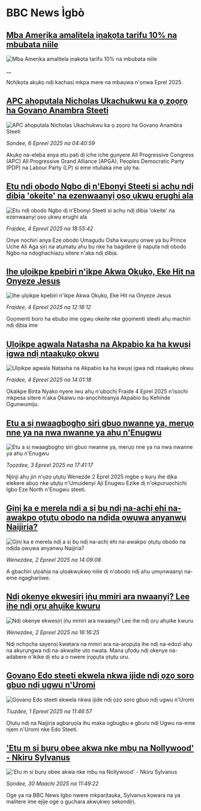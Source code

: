 # BBC News Ìgbò## [Mba Amerịka amalitela ịnakọta tarifu 10% na mbubata niile](https://www.bbc.co.uk/igbo/live/c0qnz7jg5ndt?at_campaign=githubrss)![Mba Amerịka amalitela ịnakọta tarifu 10% na mbubata niile](https://ichef.bbci.co.uk/ace/standard/240/cpsprodpb/5b5f/live/6d8e6d00-12b0-11f0-ba12-8d27eb561761.jpg)__Nchịkọta akụkọ ndị kachasị mkpa mere na mbaụwa n'ọnwa Eprel 2025.## [APC ahọpụtala Nicholas Ukachukwu ka ọ zọọrọ ha Gọvanọ Anambra Steeti](https://www.bbc.com/igbo/articles/cly1grnrx4po?at_campaign=githubrss)![APC ahọpụtala Nicholas Ukachukwu ka ọ zọọrọ ha Gọvanọ Anambra Steeti](https://ichef.bbci.co.uk/ace/standard/240/cpsprodpb/bcfc/live/695cb290-12a2-11f0-ba12-8d27eb561761.jpg)_Sọndee, 6 Epreel 2025 na 04:40:59_Akụkọ na-eleba anya etu pati dị iche iche gụnyere All Progressive Congress (APC) All Progressive Grand Alliance (APGA), Peoples Democratic Party (PDP) na Labour Party (LP) si eme ntuliaka ime ụlọ ha.## [Etu ndị obodo Ngbo dị n'Ebonyi Steeti si achụ ndị dibịa 'okeite' na ezenwaanyị ọsọ ụkwụ erughi ala](https://www.bbc.com/igbo/articles/cr5d6qgjdero?at_campaign=githubrss)![Etu ndị obodo Ngbo dị n'Ebonyi Steeti si achụ ndị dibịa 'okeite' na ezenwaanyị ọsọ ụkwụ erughi ala](https://ichef.bbci.co.uk/ace/standard/240/cpsprodpb/0241/live/343f5650-1174-11f0-ac9f-c37d6fd89579.png)_Fraịdee, 4 Epreel 2025 na 18:55:42_Onye nọchiri anya Eze obodo Umagudu Osha kwụụrụ onwe ya bụ Prince Uche Ali Aga sịrị na atụmatụ ahụ bụ nke ha bagidere iji napụta ndị obodo Ngbo na ndọghachiazụ sitere n'aka ndị dibịa.## [Ihe ụlọikpe kpebiri n'ikpe Akwa Ọkụkọ, Eke Hit na Onyeze Jesus ](https://www.bbc.com/igbo/articles/cwynp7eeek5o?at_campaign=githubrss)![Ihe ụlọikpe kpebiri n'ikpe Akwa Ọkụkọ, Eke Hit na Onyeze Jesus ](https://ichef.bbci.co.uk/ace/standard/240/cpsprodpb/b0f9/live/9a0908d0-114e-11f0-ba12-8d27eb561761.jpg)_Fraịdee, 4 Epreel 2025 na 12:18:12_Gọọmenti boro ha ebubo ime ọgwụ okeite nke gọọmenti steeti ahụ machiri ndị dịbịa ime## [Ụlọikpe agwala Natasha na Akpabio ka ha kwụsị ịgwa ndị ntaakụkọ okwu](https://www.bbc.com/igbo/articles/cwyj0v911pno?at_campaign=githubrss)![Ụlọikpe agwala Natasha na Akpabio ka ha kwụsị ịgwa ndị ntaakụkọ okwu](https://ichef.bbci.co.uk/ace/standard/240/cpsprodpb/3b3c/live/366ecd60-115c-11f0-ba12-8d27eb561761.png)_Fraịdee, 4 Epreel 2025 na 14:01:18_Ọkaikpe Binta Nyako nyere iwu ahụ n'ụbọchị Fraịde 4 Eprel 2025 n'isochi mkpesa sitere n'aka Ọkaiwu na-anọchiteanya Akpabio bụ Kehinde Ogunwumiju.## [Etu a sị nwaagbọghọ siri gbuo nwanne ya, merụọ nne ya na nwa nwanne ya ahụ n'Enugwu](https://www.bbc.com/igbo/articles/c4g871epgz8o?at_campaign=githubrss)![Etu a sị nwaagbọghọ siri gbuo nwanne ya, merụọ nne ya na nwa nwanne ya ahụ n'Enugwu](https://ichef.bbci.co.uk/ace/standard/240/cpsprodpb/fd1d/live/21e5c3d0-112a-11f0-b234-07dc7691c360.jpg)_Tọọzdee, 3 Epreel 2025 na 17:41:17_Njinji ahụ jiri n'ụzọ ụtụtụ Wenezde 2 Eprel 2025 mgbe ọ kụrụ ihe dịka elekere abụọ nke ụtụtụ n'Umuidenyi Aji Enugwu Ezike dị n'okpuruọchịchị Igbo Eze North n'Enugwu steeti.## [Gịnị ka e merela ndị a sị bụ ndị na-achị ehi na-awakpo ọtụtụ obodo na ndịda ọwụwa anyanwụ Naijiria?](https://www.bbc.com/igbo/articles/c1jpzl5z14jo?at_campaign=githubrss)![Gịnị ka e merela ndị a sị bụ ndị na-achị ehi na-awakpo ọtụtụ obodo na ndịda ọwụwa anyanwụ Naijiria?](https://ichef.bbci.co.uk/ace/standard/240/cpsprodpb/7f08/live/0de11d40-0fcb-11f0-b234-07dc7691c360.png)_Wenezdee, 2 Epreel 2025 na 14:09:08_A gbachiri ụlọahịa na ụlọakwụkwọ niile dị n'obodo ndị ahụ ụmụnwaanyị na-eme ngagharịiwe.## [Ndị okenye ekwesịrị ịṅụ mmiri ara nwaanyị? Lee ihe ndị ọrụ ahụike kwuru](https://www.bbc.com/igbo/articles/cq67lyn1848o?at_campaign=githubrss)![Ndị okenye ekwesịrị ịṅụ mmiri ara nwaanyị? Lee ihe ndị ọrụ ahụike kwuru](https://ichef.bbci.co.uk/ace/standard/240/cpsprodpb/7a7d/live/68e63590-0fda-11f0-ba12-8d27eb561761.jpg)_Wenezdee, 2 Epreel 2025 na 16:16:25_Ndị nchọcha sayensị kwetara na mmiri ara na-arọpụta ihe ndị na-edozi ahụ na akụrụngwa ndị na-akwalite uto nwata. Mana ụfọdụ ndị okenye na-adabere n'ikike dị etu a o nwere ịrọpụta ọtụtụ uru.## [Gọvanọ Edo steeti ekwela nkwa ijide ndị ọzọ soro gbuo ndị ugwu n'Uromi ](https://www.bbc.com/igbo/articles/c70e090e4j1o?at_campaign=githubrss)![Gọvanọ Edo steeti ekwela nkwa ijide ndị ọzọ soro gbuo ndị ugwu n'Uromi ](https://ichef.bbci.co.uk/ace/standard/240/cpsprodpb/b771/live/39acf020-0ee5-11f0-ba12-8d27eb561761.jpg)_Tiuzdee, 1 Epreel 2025 na 11:46:57_Ọtụtụ ndị na Naịjirịa agbarụọla ihu maka ogbugbu e gburu ndị Ugwu na-eme njem n'Uromi nke Edo Steeti.## ['Etu m si bụrụ obee akwa nke mbụ na Nollywood' - Nkiru Sylvanus](https://www.bbc.com/igbo/articles/c807eey2ex9o?at_campaign=githubrss)!['Etu m si bụrụ obee akwa nke mbụ na Nollywood' - Nkiru Sylvanus](https://ichef.bbci.co.uk/ace/standard/240/cpsprodpb/f361/live/d887bf90-0d82-11f0-a1c5-cd0d1898b025.png)_Sọndee, 30 Maachị 2025 na 11:49:22_Oge ya na BBC News Igbo nwere mkparịtaụka, Sylvanus kọwara na ya malitere ime ejije oge ọ gụchara akwụkwọ sekọndịrị.